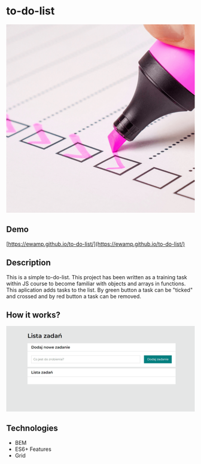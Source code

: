 # to-do-list
![to-do-list](https://github.com/ewamp/to-do-list/blob/master/images/share2.png?raw=true)
## Demo
[https://ewamp.github.io/to-do-list/](https://ewamp.github.io/to-do-list/)

## Description

This is a simple to-do-list.
This project has been written as a training task within JS course to become familiar with objects and arrays in functions.
This aplication adds tasks to the list.
By green button a task can be "ticked" and crossed and by red button a task can be removed.

## How it works?
![How it works animation](https://github.com/ewamp/to-do-list/blob/master/gif/to-do-list.gif?raw=true)

## Technologies

 - BEM
 - ES6+ Features
 - Grid
